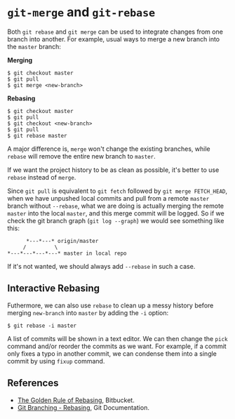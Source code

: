 # `git-merge` and `git-rebase`

Both `git rebase` and `git merge` can be used to integrate changes from one branch into another. For example, usual ways to merge a new branch into the `master` branch:

**Merging**
```console
$ git checkout master
$ git pull
$ git merge <new-branch>
```

**Rebasing**

```console
$ git checkout master
$ git pull
$ git checkout <new-branch>
$ git pull
$ git rebase master
```

A major difference is, `merge` won't change the existing branches, while `rebase` will remove the entire new branch to `master`.

If we want the project history to be as clean as possible, it's better to use `rebase` instead of `merge`.

Since `git pull` is equivalent to `git fetch` followed by `git merge FETCH_HEAD`, when we have unpushed local commits and pull from a remote `master` branch without `--rebase`, what we are doing is actually merging the remote `master` into the local `master`, and this merge commit will be logged. So if we check the git branch graph (`git log --graph`) we would see something like this:

```
      *---*---* origin/master
     /         \
*---*---*---*---* master in local repo
```

If it's not wanted, we should always add `--rebase` in such a case.

## Interactive Rebasing

Futhermore, we can also use `rebase` to clean up a messy history before merging `new-branch` into `master` by adding the `-i` option:

```console
$ git rebase -i master
```

A list of commits will be shown in a text editor. We can then change the `pick` command and/or reorder the commits as we want. For example, if a commit only fixes a typo in another commit, we can condense them into a single commit by using `fixup` command.

## References

* [The Golden Rule of Rebasing](https://www.atlassian.com/git/tutorials/merging-vs-rebasing#the-golden-rule-of-rebasing), Bitbucket.
* [Git Branching - Rebasing](https://git-scm.com/book/en/v2/Git-Branching-Rebasing), Git Documentation.
